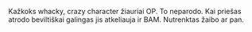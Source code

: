 Kažkoks whacky, crazy character žiauriai OP. To neparodo. Kai priešas atrodo beviltiškai galingas jis atkeliauja ir BAM. Nutrenktas žaibo ar pan.